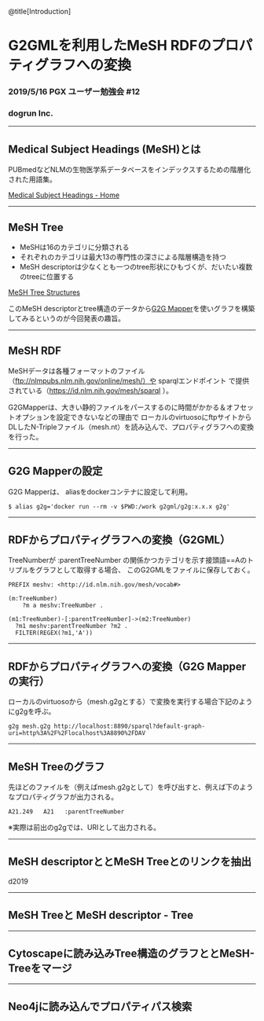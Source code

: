 @title[Introduction]
# G2GMLを利用したMeSH RDFのプロパティグラフへの変換

### 2019/5/16 PGX ユーザー勉強会 #12

### dogrun Inc. 

---
## Medical Subject Headings (MeSH)とは

PUBmedなどNLMの生物医学系データベースをインデックスするための階層化された用語集。

[Medical Subject Headings - Home](https://www.nlm.nih.gov/mesh/meshhome.html)

---
## MeSH Tree

- MeSHは16のカテゴリに分類される
- それぞれのカテゴリは最大13の専門性の深さによる階層構造を持つ
- MeSH descriptorは少なくとも一つのtree形状にひもづくが、だいたい複数のtreeに位置する

[MeSH Tree Structures](https://www.nlm.nih.gov/mesh/intro_trees.html)

このMeSH descriptorとtree構造のデータから[G2G Mapper](https://g2gml.readthedocs.io/en/latest/contents/g2gml.html)を使いグラフを構築してみるというのが今回発表の趣旨。

---
## MeSH RDF

MeSHデータは各種フォーマットのファイル（ftp://nlmpubs.nlm.nih.gov/online/mesh/）や
sparqlエンドポイント で提供されている（https://id.nlm.nih.gov/mesh/sparql ）。

G2GMapperは、大きい静的ファイルをパースするのに時間がかかる＆オフセットオプションを設定できないなどの理由で
ローカルのvirtuosoにftpサイトからDLしたN-Tripleファイル（mesh.nt）を読み込んで、プロパティグラフへの変換を行った。


---
## G2G Mapperの設定

G2G Mapperは、
aliasをdockerコンテナに設定して利用。

```
$ alias g2g='docker run --rm -v $PWD:/work g2gml/g2g:x.x.x g2g'
```

---
## RDFからプロパティグラフへの変換（G2GML）

TreeNumberが :parentTreeNumber の関係かつカテゴリを示す接頭語==Aのトリプルをグラフとして取得する場合、
このG2GMLをファイルに保存しておく。

```
PREFIX meshv: <http://id.nlm.nih.gov/mesh/vocab#>

(m:TreeNumber)
    ?m a meshv:TreeNumber .

(m1:TreeNumber)-[:parentTreeNumber]->(m2:TreeNumber)
  ?m1 meshv:parentTreeNumber ?m2 .
  FILTER(REGEX(?m1,'A'))
```


---
## RDFからプロパティグラフへの変換（G2G Mapperの実行）

ローカルのvirtuosoから（mesh.g2gとする）で変換を実行する場合下記のようにg2gを呼ぶ。

```
g2g mesh.g2g http://localhost:8890/sparql?default-graph-uri=http%3A%2F%2Flocalhost%3A8890%2FDAV
```


---
## MeSH Treeのグラフ

先ほどのファイルを（例えばmesh.g2gとして）を呼び出すと、例えば下のようなプロパティグラフが出力される。



```
A21.249   A21   :parentTreeNumber
```

※実際は前出のg2gでは、URIとして出力される。


---
## MeSH descriptorととMeSH Treeとのリンクを抽出

d2019

---
## MeSH Treeと MeSH descriptor - Tree



---
## Cytoscapeに読み込みTree構造のグラフととMeSH-Treeをマージ




---
## Neo4jに読み込んでプロパティパス検索
